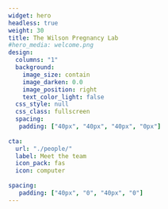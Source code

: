 ```yaml
---
widget: hero
headless: true
weight: 30
title: The Wilson Pregnancy Lab
#hero_media: welcome.png
design:
  columns: "1"
  background:
    image_size: contain
    image_darken: 0.0
    image_position: right
    text_color_light: false
  css_style: null
  css_class: fullscreen
  spacing:
   padding: ["40px", "40px", "40px", "0px"]
   
cta:
  url: "./people/"
  label: Meet the team
  icon_pack: fas
  icon: computer
  
spacing:
   padding: ["40px", "0", "40px", "0"]
---
```


